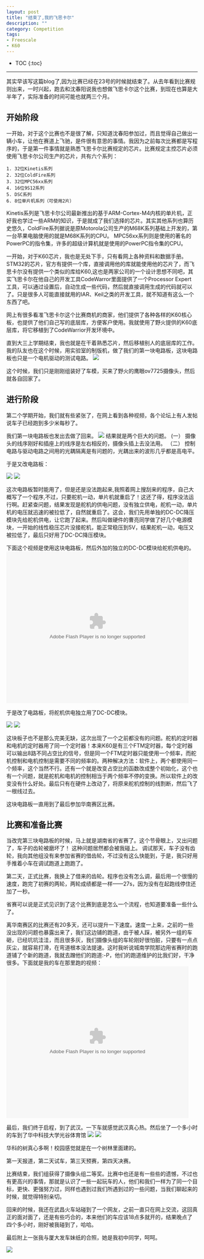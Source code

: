 ```yaml
---
layout: post
title: "结束了,我的飞思卡尔"
description: ""
category: Competition
tags:
- Freescale
- K60 
---
```


* TOC
{:toc}
<hr/>


其实早该写这篇blog了,因为比赛已经在23号的时候就结束了。从去年看到比赛规则出来，一时兴起，跑去和沈春阳说我也想做飞思卡尔这个比赛，到现在也算是大半年了，实际准备的时间可能也就两三个月。
    
## 开始阶段
一开始，对于这个比赛也不是很了解，只知道沈春阳参加过，而且觉得自己做出一辆小车，让他在赛道上飞驰，是件很有意思的事情。我因为之前每次比赛都是写程序的，于是第一件事情就是熟悉飞思卡尔比赛规定的芯片。比赛规定主控芯片必须使用飞思卡尔公司生产的芯片，共有六个系列：

    1. 32位Kinetis系列
    2. 32位ColdFire系列
    3. 32位MPC56xx系列
    4. 16位9S12系列
    5. DSC系列
    6. 8位单片机系列（可使用2片）

Kinetis系列是飞思卡尔公司最新推出的基于ARM-Cortex-M4内核的单片机，正好我也学过一些ARM的知识，于是就成了我们选择的芯片。其实其他系列也算历史悠久，ColdFire系列据说是原Motorola公司生产的M68K系列基础上开发的，第一台苹果电脑使用的就是M68K系列的CPU。 MPC56xx系列则是使用的著名的PowerPC的指令集，许多的超级计算机就是使用的PowerPC指令集的CPU。 


一开始，对于K60芯片，我也是无处下手，只有看网上各种资料和数据手册。STM32的芯片，官方有提供一个库，直接调用他的库就能使用他的芯片了，而飞思卡尔没有提供一个类似的库给K60,这也是两家公司的一个设计思想不同吧，其实飞思卡尔在他自己的开发工具CodeWarror里面提供了一个Processor Expert 工具，可以通过设置后，自动生成一些代码，然后就直接调用生成的代码就可以了。只是很多人可能直接就用的IAR、Keil之类的开发工具，就不知道有这么一个东西了吧。
    
网上有很多看准飞思卡尔这个比赛商机的商家，他们提供了各种各样的K60核心板，也提供了他们自己写的底层库，方便客户使用。我就使用了野火提供的K60底层库，将它移植到了CodeWarrior开发环境中。
   
直到大三上学期结束，我也就是在干着熟悉芯片，然后移植别人的底层库的工作。
我的队友也在这个时候，用实验室的制版机，做了我们的第一块电路板，这块电路板也只是一个电机驱动的测试电路。
    ![](/images/freescale/1.jpg)

这个时候，我们只是刚刚组装好了车模，买来了野火的鹰眼ov7725摄像头，然后就各自回家了。


## 进行阶段

第二个学期开始，我们就有些紧张了，在网上看到各种视频，各个论坛上有人发帖说车子已经跑到多少米每秒了。

我们第一块电路板也发出去做了回来。
    ![](/images/freescale/2.jpg)
结果就是两个巨大的问题。
    (一） 摄像头的线序刚好和插座上的线序是左右相反的，摄像头插上去没法用。
   （二） 控制电路与驱动电路之间用的光耦隔离是有问题的，光耦出来的波形几乎都是高电平。


于是又改电路板：

![](/images/freescale/3a.jpg)
![](/images/freescale/3b.jpg)

这次电路板暂时能用了，但是还是没法跑起来,我照着网上搜刮来的程序，自己大概写了一个程序,不过，只要舵机一动，单片机就重启了！这还了得，程序没法运行啊。赶紧查问题，结果发现是舵机的供电问题，没有独立供电，舵机一动，单片机的电压就迅速的被拉低了，自然就重启了。这会，我们先用单独的DC-DC降压模块先给舵机供电，让它跑了起来。然后叫做硬件的曹亮同学做了好几个电源模块，一开始的线性稳压芯片没接舵机，能正常稳压到5V，结果舵机一动，电压又被拉低了，最后只好用了DC-DC降压模块。

下面这个视频是使用这块电路板，然后外加的独立的DC-DC模块给舵机供电的。
 <embed src="http://player.youku.com/player.php/sid/XNTg4ODE3NDA4/v.swf" allowFullScreen="true" quality="high" width="480" height="400" align="middle" allowScriptAccess="always" type="application/x-shockwave-flash"></embed>

于是改了电路板，将舵机供电独立用了DC-DC模块。

![](/images/freescale/4a.jpg)
![](/images/freescale/4b.jpg)

这块板子也不是那么完美无缺，这次出现了一个之前都没有的问题。舵机的定时器和电机的定时器用了同一个定时器！本来K60是有三个FTM定时器，每个定时器可以输出8路不同占空比的信号，但是同一个FTM定时器只能使用一个频率，而舵机控制和电机控制是需要不同的频率的。两种解决方法：软件上，两个都使用同一个频率，这个当然不行。还有一个就是改变占空比的函数改成整个初始化，这个也有一个问题，就是舵机和电机的控制相当于两个频率不停的变换。所以软件上的改变没有什么好处。最后只有在硬件上改动了，将原来舵机控制的线割断，然后飞了一根线过去。

这块电路板一直用到了最后参加华南赛区比赛。


##  比赛和准备比赛

当改完第三块电路板的时候，马上就是湖南省的省赛了。这个节骨眼上，又出问题了，车子的齿轮被磨坏了！ 这种问题居然都会被我碰上。 调试那天，车子没有齿轮，我向其他组没有来参加省赛的借齿轮，不过没有这么快能到，于是，我只好用手推着小车在调试跑道上跑跑了。

第二天，正式比赛，我换上了借来的齿轮。程序也没有怎么调，最后用一个很慢的速度，跑完了初赛的两轮，两轮成绩都是一样——27s，因为没有在起跑线停住还加了一秒。

省赛可以说是正式见识到了这个比赛到底是怎么一个流程，也知道要准备一些什么了。

离华南赛区的比赛还有20多天，还可以提升一下速度。速度一上来，之前的一些没出现的问题也暴露出来了，我们这边铺的跑道，由于被人踩，被另外一组的车砸，已经坑坑洼洼，而且很多灰，我们摄像头组的车轮刚好很怕脏，只要有一点点灰尘，就容易打滑，在弯道根本没法提速。这时我听说城南学院那边用省赛时的跑道铺了个新的跑道，我就去蹭他们的跑道:-P，他们的跑道维护的比我们好，干净很多。下面就是我的车在那里跑的视频：
<embed src="http://player.youku.com/player.php/sid/XNTg2NzUyOTIw/v.swf" allowFullScreen="true" quality="high" width="480" height="400" align="middle" allowScriptAccess="always" type="application/x-shockwave-flash"></embed>

最后，我们终于启程，到了武汉。一下车就感觉武汉真心热。然后坐了一个多小时的车到了华中科技大学光谷体育馆
![](/images/freescale/guanggu.jpg)
![](/images/freescale/huake.jpg)

华科的树真心多啊！校园感觉就是在一个树林里面建的。

第一天报道，第二天试车，第三天预赛，第四天决赛。

比赛结束，我们组获得了摄像头组二等奖。比赛中也还是有一些些的遗憾，不过也有更高兴的事情，那就是认识了一些一起玩车的人，他们和我们一样为了同一个目标，更快、更强努力过，同样也遇到过我们所遇到过的一些问题，当我们聊起来的时候，就觉得特别亲切。

回来的时候，我还在武昌火车站碰到了一个网友，之前一直只在网上交流，这回真正的面对面了，还是有些巧合的，本来他们的车应该18点多就开的，结果晚点了四个多小时，刚好被我碰到了，哈哈。


最后附上一张我与厦大发车妹纸的合照，她是我初中同学，呵呵。

![](/images/freescale/wanglei.png)
